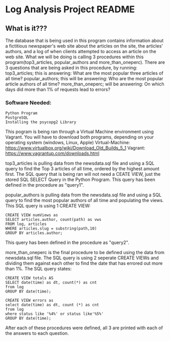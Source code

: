 # Log Analysis Project README
## What is it???

The database that is being used in this program contains information about a fictitious newspaper's web site about the articles on the site, the articles' authors, and a log of when clients attempted to access an article on the web site.  What we will be doing is calling 3 procedures within this program(top3_articles, popular_authors and more_than_oneperc).  There are 3 questions that are being asked in this procedure, by running:
	top3_articles; this is answering: What are the most popular three articles of all time?
	popular_authors; this will be answering: Who are the most popular article authors of all time?
	more_than_oneperc; will be answering: On which days did more than 1% of requests lead to errors?

### Software Needed:

	Python Program
	PostgreSQL
	Installing the psycopg2 Library
	
This pogram is being ran through a Virtual Machine environment using Vagrant.  You will have to download both programs, depending on your operating system (windows, Linux, Apple)
	Virtual-Machine: https://www.virtualbox.org/wiki/Download_Old_Builds_5_1
	Vagrant: https://www.vagrantup.com/downloads.html


top3_articles is pulling data from the newsdata.sql file and using a SQL query to find the Top 3 articles of all time, ordered by the highest amount first.  The SQL query that is being ran will not need a CEATE VIEW, just the stored SQL SELECT Query in the Python Program.  This query has been defined in the procedure as "query1".

popular_authors is pulling data from the newsdata.sql file and using a SQL query to find the most popular authors of all time and populating the views.  This SQL query is using 1 CREATE VIEW:

	CREATE VIEW numViews as 
	SELECT articles.author, count(path) as vws 
	FROM log, articles 
	WHERE articles.slug = substring(path,10) 
	GROUP BY articles.author; 
	
This query has been defined in the procedure as "query2".

more_than_oneperc is the final procedure to be defined using the data from newsdata.sql file.  The SQL query is using 2 seperate CREATE VIEWs and dividing them against each other to find the date that has errored out more than 1%.  The SQL query states:

	CREATE VIEW totals AS 
	SELECT date(time) as dt, count(*) as cnt 
	from log 
	GROUP BY date(time); 
	
	CREATE VIEW errors as 
	select date(time) as dt, count (*) as cnt 
	from log 
	where status like '%4%' or status like'%5%' 
	GROUP BY date(time); 
	
After each of these procedures were defined, all 3 are printed with each of the answers to each question.
